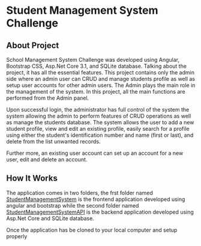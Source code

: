 # Student Management System Challenge

## About Project
School Management System Challenge was developed using Angular, Bootstrap CSS, Asp.Net Core 3.1, and SQLite database. Talking about the project, it has all the essential features. This project contains only the admin side where an admin user can CRUD and manage students profile as well as setup user accounts for other admin users. The Admin plays the main role in the management of the system. In this project, all the main functions are performed from the Admin panel.

Upon successful login, the administrator has full control of the system the system allowing the admin to perform features of CRUD operations as well as manage the students database. The system allows the user to add a new student profile, view and edit an existing profile, easily search for a profile using either the student's identification number and name (first or last), and delete from the list unwanted records.

Further more, an existing user account can set up an account for a new user, edit and delete an account.


## How It Works
The application comes in two folders, the frst folder named [StudentManagementSystem](https://github.com/Campilax/StudentManagementSystemChallenge/tree/main/StudentManagementSystem) is the frontend application developed using angular and bootstrap while the second folder named [StudentManagementSystemAPI](https://github.com/Campilax/StudentManagementSystemChallenge/tree/main/StudentManagementSystemAPI) is the backend application developed using Asp.Net Core and SQLite database.

Once the application has be cloned to your local computer and setup properly
